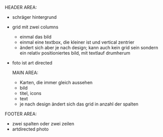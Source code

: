 HEADER AREA:
- schräger hintergrund
- grid mit zwei columns
  - einmal das bild
  - einmal eine textbox, die kleiner ist und vertical zentrier
  - ändert sich aber je nach design; kann auch kein grid sein sondern ein relativ positioniertes bild, mit textlauf drumherum
- foto ist art directed

  MAIN AREA:
  - Karten, die immer gleich aussehen
  - bild
  - titel, icons
  - text
  - je nach design ändert sich das grid in anzahl der spalten

FOOTER AREA:
- zwei spalten oder zwei zeilen
- artdirected photo